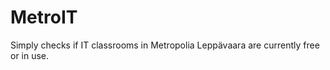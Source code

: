 MetroIT
=======
Simply checks if IT classrooms in Metropolia Leppävaara are currently free or in use.
